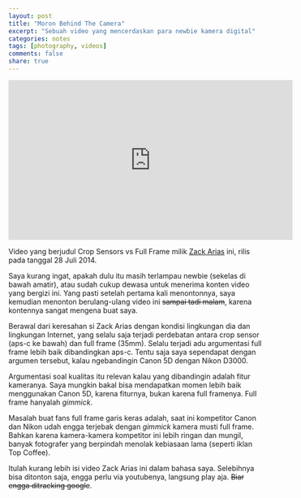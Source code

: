 ```yaml
---
layout: post
title: "Moron Behind The Camera"
excerpt: "Sebuah video yang mencerdaskan para newbie kamera digital"
categories: notes
tags: [photography, videos]
comments: false
share: true
---
```


<iframe width="560" height="315" src="https://www.youtube-nocookie.com/embed/PHYidejT3KY?rel=0" frameborder="0" allow="autoplay; encrypted-media" allowfullscreen></iframe>

Video yang berjudul Crop Sensors vs Full Frame milik [Zack Arias](https://www.youtube.com/channel/UCZHbHSrpq6d2sd_jA3M7_bg) ini, rilis pada tanggal 28 Juli 2014. 

Saya kurang ingat, apakah dulu itu masih terlampau newbie (sekelas di bawah amatir), atau sudah cukup dewasa untuk menerima konten video yang bergizi ini. Yang pasti setelah pertama kali menontonnya, saya kemudian menonton berulang-ulang video ini ~~sampai tadi malam~~,  karena kontennya sangat mengena buat saya.

Berawal dari keresahan si Zack Arias dengan kondisi lingkungan dia dan lingkungan Internet, yang selalu saja terjadi perdebatan antara crop sensor (aps-c ke bawah) dan full frame (35mm). Selalu terjadi adu argumentasi full frame lebih baik dibandingkan aps-c. Tentu saja saya sependapat dengan argumen tersebut, kalau ngebandingin Canon 5D dengan Nikon D3000. 

Argumentasi soal kualitas itu relevan kalau yang dibandingin adalah fitur kameranya. Saya mungkin bakal bisa mendapatkan momen lebih baik menggunakan Canon 5D, karena fiturnya, bukan karena full framenya. Full frame hanyalah *gimmick*.

Masalah buat fans full frame garis keras adalah, saat ini kompetitor Canon dan Nikon udah engga terjebak dengan *gimmick* kamera musti full frame. Bahkan karena kamera-kamera kompetitor ini lebih ringan dan mungil, banyak fotografer yang berpindah menolak kebiasaan lama (seperti iklan Top Coffee). 

Itulah kurang lebih isi video Zack Arias ini dalam bahasa saya. Selebihnya bisa ditonton saja, engga perlu via youtubenya, langsung play aja. ~~Biar engga ditracking google~~.
